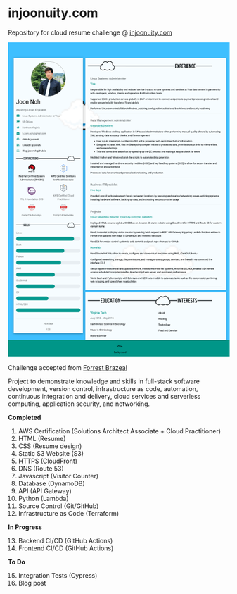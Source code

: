 # injoonuity.com
Repository for cloud resume challenge @ [injoonuity.com](https://injoonuity.com)

![injoonuity.png](injoonuity.png)

Challenge accepted from [Forrest Brazeal](https://forrestbrazeal.com/2020/04/23/the-cloud-resume-challenge/)

Project to demonstrate knowledge and skills in full-stack software development, version control, infrastructure as code, automation, continuous integration and delivery, cloud services and serverless computing, application security, and networking.

**Completed**
1. AWS Certification (Solutions Architect Associate + Cloud Practitioner)
2. HTML (Resume)
3. CSS (Resume design)
4. Static S3 Website (S3)
5. HTTPS (CloudFront)
6. DNS (Route 53)
7. Javascript (Visitor Counter)
8. Database (DynamoDB)
9. API (API Gateway)
10. Python (Lambda)
11. Source Control (Git/GitHub)
12. Infrastructure as Code (Terraform)

**In Progress**

13. Backend CI/CD (GitHub Actions)
14. Frontend CI/CD (GitHub Actions)

**To Do**

15. Integration Tests (Cypress)
16. Blog post
